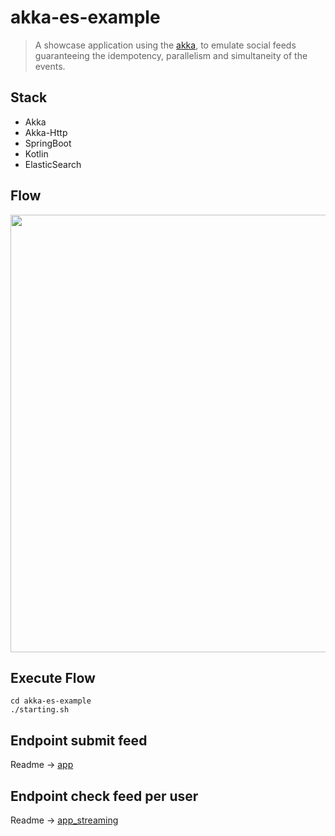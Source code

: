 # akka-es-example
> A showcase application using the [akka](https://akka.io/ "akka"), to emulate social feeds guaranteeing the idempotency, parallelism and simultaneity of the events.

## Stack
*   Akka
*   Akka-Http
*   SpringBoot
*   Kotlin
*   ElasticSearch


##  Flow

<p align="center">
  <img src="https://raw.githubusercontent.com/WagnerCarvalho/akka-es-example/master/.github/flowStreaming.png" width="700">
</p>


## Execute Flow
```
cd akka-es-example
./starting.sh
```

## Endpoint submit feed


Readme -> [app](https://github.com/WagnerCarvalho/akka-es-example/blob/master/app/README.md "app")



## Endpoint check feed per user



Readme -> [app_streaming](https://github.com/WagnerCarvalho/akka-es-example/blob/master/app_streaming/README.md "app_streaming")

